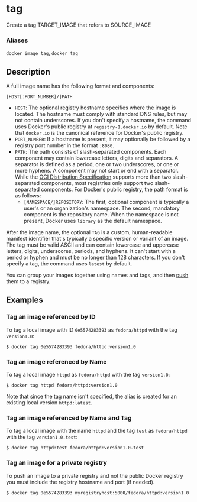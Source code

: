 # tag

<!---MARKER_GEN_START-->
Create a tag TARGET_IMAGE that refers to SOURCE_IMAGE

### Aliases

`docker image tag`, `docker tag`


<!---MARKER_GEN_END-->

## Description

A full image name has the following format and components:

`[HOST[:PORT_NUMBER]/]PATH`

- `HOST`: The optional registry hostname specifies where the image is located.
  The hostname must comply with standard DNS rules, but may not contain
  underscores. If you don't specify a hostname, the command uses Docker's public
  registry at `registry-1.docker.io` by default. Note that `docker.io` is the
  canonical reference for Docker's public registry.
- `PORT_NUMBER`: If a hostname is present, it may optionally be followed by a
  registry port number in the format `:8080`.
- `PATH`: The path consists of slash-separated components. Each
  component may contain lowercase letters, digits and separators. A separator is
  defined as a period, one or two underscores, or one or more hyphens. A component
  may not start or end with a separator. While the
  [OCI Distribution Specification](https://github.com/opencontainers/distribution-spec)
  supports more than two slash-separated components, most registries only support
  two slash-separated components. For Docker's public registry, the path format is
  as follows:
  - `[NAMESPACE/]REPOSITORY`: The first, optional component is typically a
  user's or an organization's namespace. The second, mandatory component is the
  repository name. When the namespace is not present, Docker uses `library`
  as the default namespace.

After the image name, the optional `TAG` is a custom, human-readable manifest
identifier that's typically a specific version or variant of an image. The tag
must be valid ASCII and can contain lowercase and uppercase letters, digits,
underscores, periods, and hyphens. It can't start with a period or hyphen and
must be no longer than 128 characters. If you don't specify a tag, the command uses `latest` by default.

You can group your images together using names and tags, and then
[push](image_push.md) them to a registry.

## Examples

### Tag an image referenced by ID

To tag a local image with ID `0e5574283393` as `fedora/httpd` with the tag
`version1.0`:

```console
$ docker tag 0e5574283393 fedora/httpd:version1.0
```

### Tag an image referenced by Name

To tag a local image `httpd` as `fedora/httpd` with the tag `version1.0`:

```console
$ docker tag httpd fedora/httpd:version1.0
```

Note that since the tag name isn't specified, the alias is created for an
existing local version `httpd:latest`.

### Tag an image referenced by Name and Tag

To tag a local image with the name `httpd` and the tag `test` as `fedora/httpd`
with the tag `version1.0.test`:

```console
$ docker tag httpd:test fedora/httpd:version1.0.test
```

### Tag an image for a private registry

To push an image to a private registry and not the public Docker registry you
must include the registry hostname and port (if needed).

```console
$ docker tag 0e5574283393 myregistryhost:5000/fedora/httpd:version1.0
```
